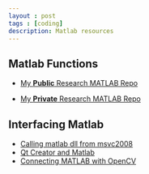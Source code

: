 ```yaml
---
layout : post
tags : [coding]
description: Matlab resources
---
```


Matlab Functions
--------------------------

+ [My **Public** Research MATLAB Repo](https://github.com/quxiaofeng/matlab-snippets)

+ [My **Private** Research MATLAB Repo](https://bitbucket.org/quxiaofeng/matlab-research-functions)

Interfacing Matlab
--------------------------

+ [Calling matlab dll from msvc2008](http://lunan.iteye.com/blog/1279124)    
+ [Qt Creator and Matlab](http://blog.sina.com.cn/s/blog_4dc31b560100qqcw.html)    
+ [Connecting MATLAB with OpenCV](http://xanthippi.ceid.upatras.gr/people/evangelidis/matlab_opencv/)    


